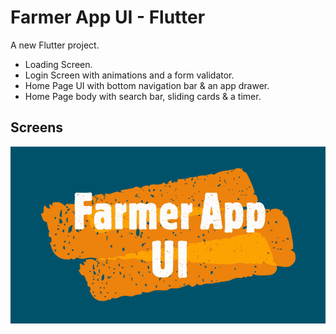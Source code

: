 # Farmer App UI - Flutter

A new Flutter project.

- Loading Screen.
- Login Screen with animations and a form validator.
- Home Page UI with bottom navigation bar & an app drawer.
- Home Page body with search bar, sliding cards & a timer.

## Screens

![](Farmer-App-UI.gif)
